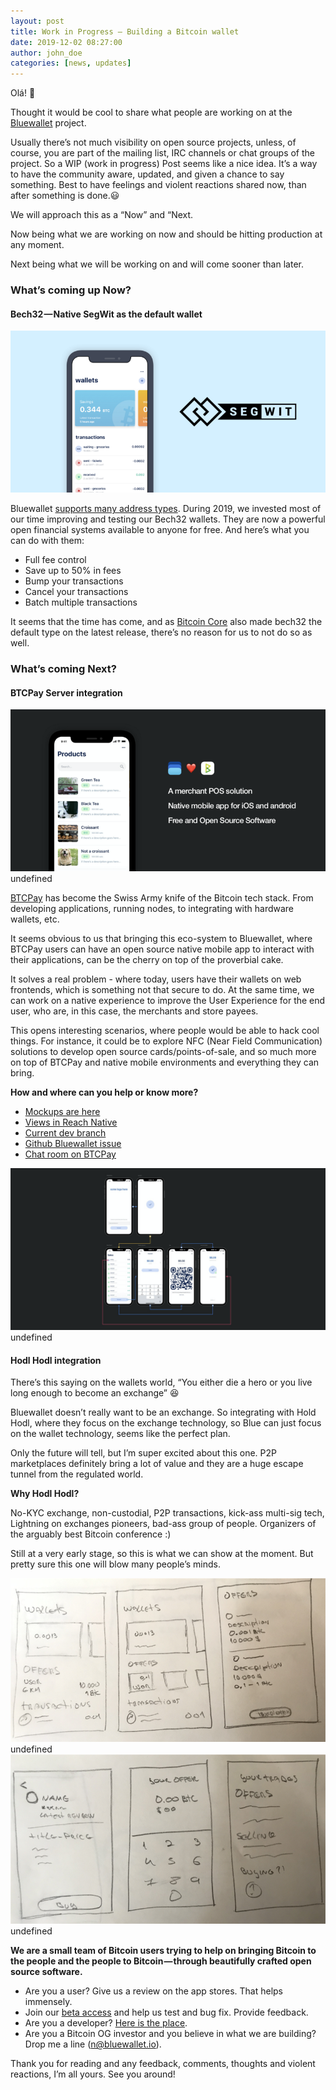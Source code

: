 ```yaml
---
layout: post
title: Work in Progress — Building a Bitcoin wallet
date: 2019-12-02 08:27:00
author: john_doe
categories: [news, updates]
---
```


Olá! 👋

Thought it would be cool to share what people are working on at the [Bluewallet](https://bluewallet.io) project.

Usually there’s not much visibility on open source projects, unless, of course, you are part of the mailing list, IRC channels or chat groups of the project. So a WIP (work in progress) Post seems like a nice idea. It’s a way to have the community aware, updated, and given a chance to say something. Best to have feelings and violent reactions shared now, than after something is done.😃

We will approach this as a “Now” and “Next.

Now being what we are working on now and should be hitting production at any moment.

Next being what we will be working on and will come sooner than later.

### What’s coming up Now?

#### Bech32 — Native SegWit as the default wallet

![](/uploads/blog/1__JueZcC5e5L78fmq7Rop04A.png)

Bluewallet [supports many address types](https://bluewallet.io/bitcoin-wallet/). During 2019, we invested most of our time improving and testing our Bech32 wallets. They are now a powerful open financial systems available to anyone for free. And here’s what you can do with them:

*   Full fee control
*   Save up to 50% in fees
*   Bump your transactions
*   Cancel your transactions
*   Batch multiple transactions

It seems that the time has come, and as [Bitcoin Core](https://bitcoincore.org/) also made bech32 the default type on the latest release, there’s no reason for us to not do so as well.

### What’s coming Next?

#### BTCPay Server integration

![](/uploads/blog/1__xCzKdweAJ__YNrvXwhkqfTw.png)
undefined

[BTCPay](https://btcpayserver.org/) has become the Swiss Army knife of the Bitcoin tech stack. From developing applications, running nodes, to integrating with hardware wallets, etc.

It seems obvious to us that bringing this eco-system to Bluewallet, where BTCPay users can have an open source native mobile app to interact with their applications, can be the cherry on top of the proverbial cake.

It solves a real problem - where today, users have their wallets on web frontends, which is something not that secure to do. At the same time, we can work on a native experience to improve the User Experience for the end user, who are, in this case, the merchants and store payees.

This opens interesting scenarios, where people would be able to hack cool things. For instance, it could be to explore NFC (Near Field Communication) solutions to develop open source cards/points-of-sale, and so much more on top of BTCPay and native mobile environments and everything they can bring.

**How and where can you help or know more?**

*   [Mockups are here](https://sketch.cloud/s/p7ZQo/p/btcpay)
*   [Views in Reach Native](https://drive.google.com/open?id=1z07eypjlFJOSR8yW1ot0ZuKBj-vzJDox)
*   [Current dev branch](https://github.com/BlueWallet/BlueWallet/tree/btcpayserverui)
*   [Github Bluewallet issue](https://github.com/BlueWallet/BlueWallet/issues/328)
*   [Chat room on BTCPay](https://chat.btcpayserver.org/btcpayserver/channels/bluewallet-btcpay)

![](/uploads/blog/1__WgPKeu2PHYkA4Jr0JnaThA.png)
undefined

#### Hodl Hodl integration

There’s this saying on the wallets world, “You either die a hero or you live long enough to become an exchange” 😆

Bluewallet doesn’t really want to be an exchange. So integrating with Hold Hodl, where they focus on the exchange technology, so Blue can just focus on the wallet technology, seems like the perfect plan.

Only the future will tell, but I’m super excited about this one. P2P marketplaces definitely bring a lot of value and they are a huge escape tunnel from the regulated world.

**Why Hodl Hodl?**

No-KYC exchange, non-custodial, P2P transactions, kick-ass multi-sig tech, Lightning on exchanges pioneers, bad-ass group of people. Organizers of the arguably best Bitcoin conference :)

Still at a very early stage, so this is what we can show at the moment. But pretty sure this one will blow many people’s minds.

![](/uploads/blog/1__1UgOVs9myOAfURf8t3lrEg.png)
undefined![](/uploads/blog/1__o0uBYENEVmezDzSSZf1KBQ.png)
undefined

**We are a small team of Bitcoin users trying to help on bringing Bitcoin to the people and the people to Bitcoin — through beautifully crafted open source software.**

*   Are you a user? Give us a review on the app stores. That helps immensely.
*   Join our [beta access](https://testflight.apple.com/join/8KtgcwC6) and help us test and bug fix. Provide feedback.
*   Are you a developer? [Here is the place](https://github.com/BlueWallet/BlueWallet).
*   Are you a Bitcoin OG investor and you believe in what we are building? Drop me a line (n@bluewallet.io).

Thank you for reading and any feedback, comments, thoughts and violent reactions, I’m all yours. See you around!